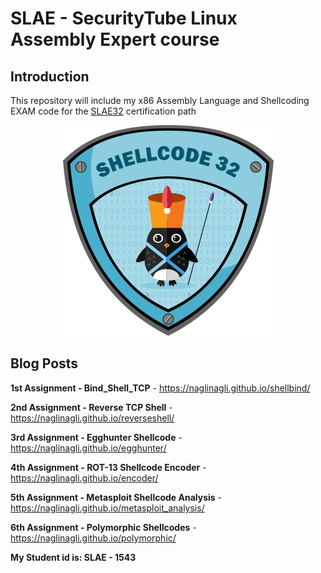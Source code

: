 # SLAE - SecurityTube Linux Assembly Expert course

## Introduction

This repository will include my x86 Assembly Language and Shellcoding EXAM code for the [SLAE32](https://www.pentesteracademy.com/course?id=3) certification path

<p align="center"> 
<img src="https://raw.githubusercontent.com/NagliNagli/SLAE/master/images/slae.png">
</p>

## Blog Posts

**1st Assignment - Bind_Shell_TCP** - <https://naglinagli.github.io/shellbind/>

**2nd Assignment - Reverse TCP Shell** - <https://naglinagli.github.io/reverseshell/>

**3rd Assignment - Egghunter Shellcode** - <https://naglinagli.github.io/egghunter/>

**4th Assignment - ROT-13 Shellcode Encoder** - <https://naglinagli.github.io/encoder/>

**5th Assignment - Metasploit Shellcode Analysis** - <https://naglinagli.github.io/metasploit_analysis/>

**6th Assignment - Polymorphic Shellcodes** - <https://naglinagli.github.io/polymorphic/>

**My Student id is: SLAE - 1543**
